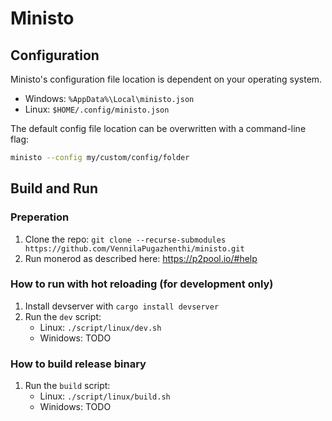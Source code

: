 # Ministo

## Configuration
Ministo's configuration file location is dependent on your operating system.
* Windows: `%AppData%\Local\ministo.json`
* Linux: `$HOME/.config/ministo.json`

The default config file location can be overwritten with a command-line flag:
```bash
ministo --config my/custom/config/folder
```

## Build and Run

### Preperation
1. Clone the repo: `git clone --recurse-submodules
   https://github.com/VennilaPugazhenthi/ministo.git`
3. Run monerod as described here: https://p2pool.io/#help

### How to run with hot reloading (for development only)
1. Install devserver with `cargo install devserver`
2. Run the `dev` script:
    * Linux: `./script/linux/dev.sh`
    * Winidows: TODO

### How to build release binary
1. Run the `build` script:
    * Linux: `./script/linux/build.sh`
    * Winidows: TODO